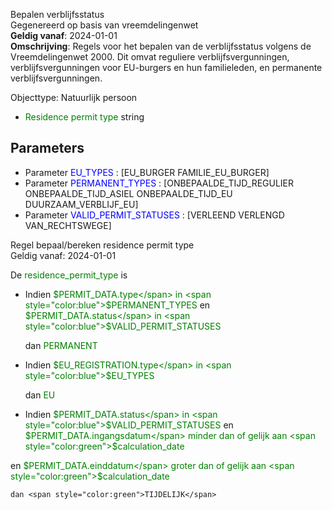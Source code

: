 Bepalen verblijfsstatus \
Gegenereerd op basis van vreemdelingenwet \
**Geldig vanaf**: 2024-01-01 \
**Omschrijving**: Regels voor het bepalen van de verblijfsstatus volgens de Vreemdelingenwet 2000. Dit omvat reguliere verblijfsvergunningen, verblijfsvergunningen voor EU-burgers en hun familieleden, en permanente verblijfsvergunningen.


Objecttype: Natuurlijk persoon
- <span style="color:green">Residence permit type</span> string

## Parameters ##
- Parameter <span style="color:blue">EU_TYPES</span> : [EU_BURGER FAMILIE_EU_BURGER]
- Parameter <span style="color:blue">PERMANENT_TYPES</span> : [ONBEPAALDE_TIJD_REGULIER ONBEPAALDE_TIJD_ASIEL ONBEPAALDE_TIJD_EU DUURZAAM_VERBLIJF_EU]
- Parameter <span style="color:blue">VALID_PERMIT_STATUSES</span> : [VERLEEND VERLENGD VAN_RECHTSWEGE]


Regel bepaal/bereken residence permit type \
Geldig vanaf: 2024-01-01

De <span style="color: green">residence_permit_type</span> is

  - Indien <span style="color:green">$PERMIT_DATA.type</span> in
  		<span style="color:blue">$PERMANENT_TYPES</span>
   en <span style="color:green">$PERMIT_DATA.status</span> in
  		<span style="color:blue">$VALID_PERMIT_STATUSES</span>



    dan <span style="color:green">PERMANENT</span>


  - Indien <span style="color:green">$EU_REGISTRATION.type</span> in
  		<span style="color:blue">$EU_TYPES</span>

    dan <span style="color:green">EU</span>


  - Indien <span style="color:green">$PERMIT_DATA.status</span> in
  		<span style="color:blue">$VALID_PERMIT_STATUSES</span>
   en <span style="color:green">$PERMIT_DATA.ingangsdatum</span> minder dan of gelijk aan <span style="color:green">$calculation_date</span>

   en <span style="color:green">$PERMIT_DATA.einddatum</span> groter dan of gelijk aan <span style="color:green">$calculation_date</span>




    dan <span style="color:green">TIJDELIJK</span>
